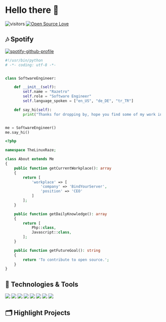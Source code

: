 # Hello there 👋

![visitors](https://visitor-badge.laobi.icu/badge?page_id=razetro.razetro)
[![Open Source Love](https://badges.frapsoft.com/os/v1/open-source.svg?v=102)](https://github.com/ellerbrock/open-source-badge/)

## 🎶 Spotify
[![spotify-github-profile](https://spotify-github-profile.vercel.app/api/view?uid=31jcsv2krcbumn2isttz3hm47y5i&cover_image=true&theme=natemoo-re&bar_color=53b14f&bar_color_cover=false)](https://github.com/kittinan/spotify-github-profile)

```python
#!/usr/bin/python
# -*- coding: utf-8 -*-


class SoftwareEngineer:

    def __init__(self):
        self.name = "Razetro"
        self.role = "Software Engineer"
        self.language_spoken = ["en_US", "de_DE", "tr_TR"]

    def say_hi(self):
        print("Thanks for dropping by, hope you find some of my work interesting.")


me = SoftwareEngineer()
me.say_hi()
```

```php
<?php

namespace TheLinuxRaze;

class About extends Me
{
    public function getCurrentWorkplace(): array
    {
        return [
            'workplace' => [
                'company' => 'BindYourServer',
                'position' => 'CEO'         
            ]
        ];
    }

    public function getDailyKnowledge(): array
    {
        return [
            Php::class,
            Javascript::class,
        ];
    }

    public function getFutureGoal(): string
    {
        return 'To contribute to open source.';
    }
}
```

## 🔧 Technologies & Tools

![](https://img.shields.io/badge/OS-Linux-informational?style=flat&logo=linux&logoColor=white&color=6aa6f8)
![](https://img.shields.io/badge/Editor-VS_Code-informational?style=flat&logo=visual-studio-code&logoColor=white&color=6aa6f8)
![](https://img.shields.io/badge/Code-Python-informational?style=flat&logo=python&logoColor=white&color=6aa6f8)
![](https://img.shields.io/badge/Code-JavaScript-informational?style=flat&logo=javascript&logoColor=white&color=6aa6f8)
![](https://img.shields.io/badge/Code-Golang-informational?style=flat&logo=go&logoColor=white&color=6aa6f8)
![](https://img.shields.io/badge/Code-React-informational?style=flat&logo=react&logoColor=white&color=6aa6f8)
![](https://img.shields.io/badge/Shell-Bash-informational?style=flat&logo=gnu-bash&logoColor=white&color=6aa6f8)
![](https://img.shields.io/badge/Tools-Docker-informational?style=flat&logo=docker&logoColor=white&color=6aa6f8)

## 🗂️ Highlight Projects

